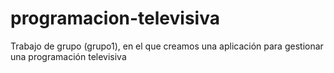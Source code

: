 # programacion-televisiva
Trabajo de grupo (grupo1), en el que creamos una aplicación para gestionar una programación televisiva
